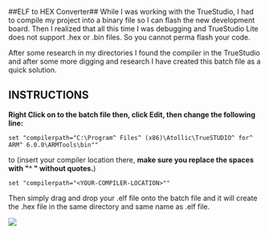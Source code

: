 ##ELF to HEX Converter##
While I was working with the TrueStudio, I had to compile my project into a binary file so I can flash the new development board. Then I realized that all this time I was debugging and TrueStudio Lite does not support .hex or .bin files. So you cannot perma flash your code.

After some research in my directories I found the compiler in the TrueStudio and after some more digging and research I have created this batch file as a quick solution.

## INSTRUCTIONS ##

**Right Click on to the batch file then, click Edit, then change the following line:**

    set "compilerpath="C:\Program^ Files^ (x86)\Atollic\TrueSTUDIO^ for^ ARM^ 6.0.0\ARMTools\bin""

to (insert your compiler location there, **make sure you replace the spaces with "^ " without quotes.**)

	set "compilerpath="<YOUR-COMPILER-LOCATION>""

Then simply drag and drop your .elf file onto the batch file and it will create the .hex file in the same directory and same name as .elf file.


![](http://www.ciit.edu.ph/wp-content/uploads/2016/02/Picture13.jpg)